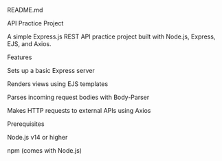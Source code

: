 README.md

API Practice Project

A simple Express.js REST API practice project built with Node.js, Express, EJS, and Axios.

Features

Sets up a basic Express server

Renders views using EJS templates

Parses incoming request bodies with Body-Parser

Makes HTTP requests to external APIs using Axios

Prerequisites

Node.js v14 or higher

npm (comes with Node.js)

